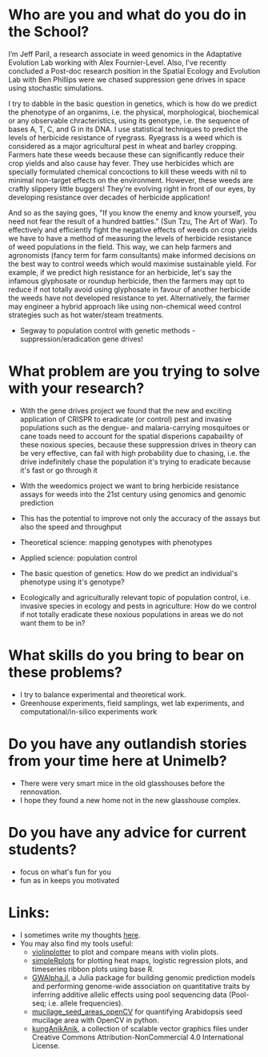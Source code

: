 # Who are you and what do you do in the School?

I’m Jeff Paril, a research associate in weed genomics in the Adaptative Evolution Lab working with Alex Fournier-Level. Also, I've recently concluded a Post-doc research position in the Spatial Ecology and Evolution Lab with Ben Phillips were we chased suppression gene drives in space using stochastic simulations.

I try to dabble in the basic question in genetics, which is how do we predict the phenotype of an organims, i.e. the physical, morphological, biochemical or any observable chracteristics, using its genotype, i.e. the sequence of bases A, T, C, and G in its DNA. I use statistical techniques to predict the levels of herbicide resistance of ryegrass. Ryegrass is a weed which is considered as a major agricultural pest in wheat and barley cropping. Farmers hate these weeds because these can significantly reduce their crop yields and also cause hay fever. They use herbicides which are specially formulated chemical concoctions to kill these weeds with nil to minimal non-target effects on the environment. However, these weeds are craftly slippery little buggers! They're evolving right in front of our eyes, by developing resistance over decades of herbicide application!

And so as the saying goes, "If you know the enemy and know yourself, you need not fear the result of a hundred battles." (Sun Tzu, The Art of War). To effectively and efficiently fight the negative effects of weeds on crop yields we have to have a method of measuring the levels of herbicide resistance of weed populations in the field. This way, we can help farmers and agronomists (fancy term for farm consultants) make informed decisions on the best way to control weeds which would maximise sustainable yield. For example, if we predict high resistance for an herbicide, let's say the infamous glyphosate or roundup herbicide, then the farmers may opt to reduce if not totally avoid using glyphosate in favour of another herbicide the weeds have not developed resistance to yet. Alternatively, the farmer may engineer a hybrid approach like using non-chemical weed control strategies such as hot water/steam treatments.

- Segway to population control with genetic methods - suppression/eradication gene drives!

# What problem are you trying to solve with your research?

- With the gene drives project we found that the new and exciting application of CRISPR to eradicate (or control) pest and invasive populations such as the dengue- and malaria-carrying mosquitoes or cane toads need to account for the spatial disperions capabaility of these noxious species, because these suppression drives in theory can be very effective, can fail with high probability due to chasing, i.e. the drive indefinitely chase the population it's trying to eradicate because it's fast or go through it

- With the weedomics project we want to bring herbicide resistance assays for weeds into the 21st century using genomics and genomic prediction
- This has the potential to improve not only the accuracy of the assays but also the speed and throughput

- Theoretical science: mapping genotypes with phenotypes
- Applied science: population control
- The basic question of genetics: How do we predict an individual's phenotype using it's genotype?
- Ecologically and agriculturally relevant topic of population control, i.e. invasive species in ecology and pests in agriculture: How do we control if not totally eradicate these noxious populations in areas we do not want them to be in?


# What skills do you bring to bear on these problems?

- I try to balance experimental and theoretical work.
- Greenhouse experiments, field samplings, wet lab experiments, and computational/in-silico experiments work

# Do you have any outlandish stories from your time here at Unimelb?

- There were very smart mice in the old glasshouses before the rennovation.
- I hope they found a new home not in the new glasshouse complex.

# Do you have any advice for current students?

- focus on what's fun for you
- fun as in keeps you motivated

# Links:
- I sometimes write my thoughts [here](https://jeffersonfparil.github.io).
- You may also find my tools useful:
  + [violinplotter](https://github.com/jeffersonfparil/violinplotter) to plot and compare means with violin plots.
  + [simpleRplots](https://github.com/jeffersonfparil/simpleRplots) for plotting heat maps, logistic regression plots, and timeseries ribbon plots using base R.
  + [GWAlpha.jl](https://github.com/jeffersonfparil/GWAlpha.jl), a Julia package for building genomic prediction models and performing genome-wide association on quantitative traits by inferring additive allelic effects using pool sequencing data (Pool-seq; i.e. allele frequencies).
  + [mucilage_seed_areas_openCV](https://gitlab.com/jeffersonfparil/mucilage_seed_areas_opencv) for quantifying Arabidopsis seed mucilage area with OpenCV in python.
  + [kungAnikAnik](https://github.com/jeffersonfparil/kungAnikAnik), a collection of scalable vector graphics files under Creative Commons Attribution-NonCommercial 4.0 International License.